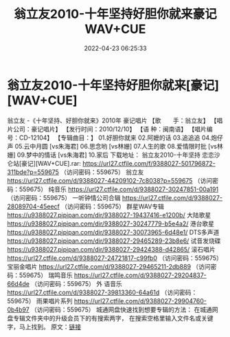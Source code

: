 ﻿---
title: 翁立友2010-十年坚持好胆你就来豪记WAV+CUE
date: 2022-04-23 06:25:33
categories: 闽南语(台语)
tags: 国语流行
---
# 翁立友2010-十年坚持好胆你就来[豪记][WAV+CUE]

翁立友 -《十年坚持、好胆你就来》2010年
豪记唱片
【歌　　手：翁立友】
【唱片公司：豪记唱片】
【发行时间：2010/12/10】
【语
种：闽南语】
【唱片编号：CD-12104】
【专辑曲目：】
01.好胆你就来
02.阿嬷的话
03.追追追
04.炮仔声
05.云中月圆 [vs朱海君]
06.思念哟 [vs林姗]
07.人生的歌
08.爱情限时批 [vs林姗]
09.梦中的情话 [vs朱海君]
10.家后
下载地址：
翁立友2010-十年坚持 恋恋沙仑站[豪记][WAV+CUE].rar: https://url27.ctfile.com/f/9388027-501796872-311bde?p=559675
（访问密码：559675）
翁立友
https://url27.ctfile.com/d/9388027-44209102-7c8038?p=559675
（访问密码：559675）
纯音乐
https://url27.ctfile.com/d/9388027-30247851-00a191
（访问密码：559675）
一听钟情公司合辑
https://url27.ctfile.com/d/9388027-28089704-45eecf
（访问密码：559675）
群星WAV专辑
https://u9388027.pipipan.com/dir/9388027-19437416-e1200b/
大陆歌星
https://u9388027.pipipan.com/dir/9388027-30247779-b5e4a2/
港台歌星
https://u9388027.pipipan.com/dir/9388027-30073965-6d48e1/
DTS多声道
https://u9388027.pipipan.com/dir/9388027-29465289-23b8e6/
试音发烧碟
https://u9388027.pipipan.com/dir/9388027-29424388-d42865/
滚石唱片
https://url27.ctfile.com/d/9388027-24721817-c99fb0
（访问密码：559675）
宝丽金唱片
https://url27.ctfile.com/d/9388027-29465211-2db889
（访问密码：559675）
瑞鸣音乐
https://url27.ctfile.com/d/9388027-29204837-66d4de
（访问密码：559675）
外
语音乐
https://url27.ctfile.com/d/9388027-39813360-64a61d
（访问密码：559675）
雨果唱片系列
https://url27.ctfile.com/d/9388027-29904760-0b4b97
（访问密码：559675）
城通网盘快速找到想要专辑的方法：
在城通网盘专辑文件夹中的升级会员下的有搜索两字，
在搜索空格里输入文件名或关键字，马上找到。
原文：[链接](https://blog.sina.com.cn/s/blog_1647c7e7601030wt7.html)